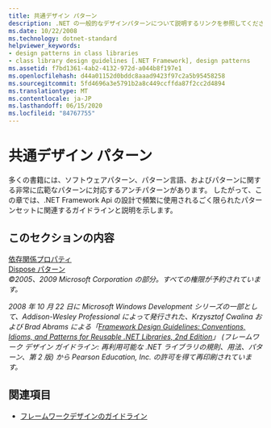 ```yaml
---
title: 共通デザイン パターン
description: .NET の一般的なデザインパターンについて説明するリンクを参照してください。依存関係プロパティと dispose パターンです。
ms.date: 10/22/2008
ms.technology: dotnet-standard
helpviewer_keywords:
- design patterns in class libraries
- class library design guidelines [.NET Framework], design patterns
ms.assetid: f7bd1361-4ab2-4132-972d-a044b8f197e1
ms.openlocfilehash: d44a01152d0bddc8aaad9423f97c2a5b95458258
ms.sourcegitcommit: 5fd4696a3e5791b2a8c449ccffda87f2cc2d4894
ms.translationtype: MT
ms.contentlocale: ja-JP
ms.lasthandoff: 06/15/2020
ms.locfileid: "84767755"
---
```

# <a name="common-design-patterns"></a>共通デザイン パターン
多くの書籍には、ソフトウェアパターン、パターン言語、およびパターンに関する非常に広範なパターンに対応するアンチパターンがあります。 したがって、この章では、.NET Framework Api の設計で頻繁に使用されるごく限られたパターンセットに関連するガイドラインと説明を示します。  
  
## <a name="in-this-section"></a>このセクションの内容  
 [依存関係プロパティ](dependency-properties.md)  
 [Dispose パターン](../garbage-collection/implementing-dispose.md)  
 *©2005、2009 Microsoft Corporation の部分。すべての権限が予約されています。*  
  
 *2008 年 10 月 22 日に Microsoft Windows Development シリーズの一部として、Addison-Wesley Professional によって発行された、Krzysztof Cwalina および Brad Abrams による「[Framework Design Guidelines: Conventions, Idioms, and Patterns for Reusable .NET Libraries, 2nd Edition](https://www.informit.com/store/framework-design-guidelines-conventions-idioms-and-9780321545619)」 (フレームワーク デザイン ガイドライン: 再利用可能な .NET ライブラリの規則、用法、パターン、第 2 版) から Pearson Education, Inc. の許可を得て再印刷されています。*  
  
## <a name="see-also"></a>関連項目

- [フレームワークデザインのガイドライン](index.md)
